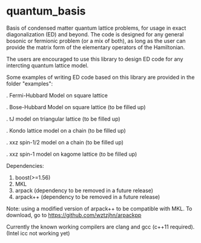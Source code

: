 # quantum_basis
Basis of condensed matter quantum lattice problems, for usage in exact diagonalization (ED) and beyond. The code is designed for any general bosonic or fermionic problem (or a mix of both), as long as the user can provide the matrix form of the elementary operators of the Hamiltonian.

The users are encouraged to use this library to design ED code for any intercting quantum lattice model. 

Some examples of writing ED code based on this library are provided in the folder "examples":

. Fermi-Hubbard Model on square lattice

. Bose-Hubbard Model on square lattice (to be filled up)

. tJ model on triangular lattice (to be filled up)

. Kondo lattice model on a chain (to be filled up)

. xxz spin-1/2 model on a chain (to be filled up)

. xxz spin-1 model on kagome lattice (to be filled up)

Dependencies:
1. boost(>=1.56)
2. MKL
3. arpack (dependency to be removed in a future release)
4. arpack++ (dependency to be removed in a future release)

Note: using a modified version of arpack++ to be compatible with MKL. To download, go to 
https://github.com/wztzjhn/arpackpp

Currently the known working compilers are clang and gcc (c++11 required). (Intel icc not working yet)
